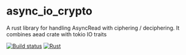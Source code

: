 # async_io_crypto

A rust library for handling AsyncRead with ciphering / deciphering.
It combines aead crate with tokio IO traits

[![Build status](https://github.com/chroussel/async_io_crypto/actions/workflows/rust.yml/badge.svg)](https://github.com/chroussel/async_io_crypto/actions/workflows/rust.yml)
[![Rust](https://img.shields.io/badge/rust-1.59.0%2B-blue.svg?maxAge=3600)](https://github.com/rust-lang/regex)
